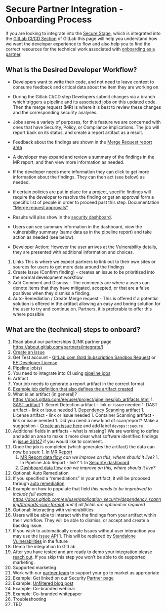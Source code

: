 # Secure Partner Integration - Onboarding Process

If you are looking to integrate into the [Secure Stage](https://about.gitlab.com/direction/secure/), which is integrated into the [GitLab CI/CD Section](https://about.gitlab.com/handbook/product/categories/#cicd-section) of GitLab this page will help you understand how we want the developer experience to flow and also help you to find the correct resources for the technical work associated with [onboarding as a partner](https://about.gitlab.com/partners/integrate/).

## What is the Desired Developer Workflow?

- Developers want to write their code, and not need to leave context to consume feedback and critical data about the item they are working on.

- During the Gitlab CI/CD step Developers submit changes via a branch which triggers a pipeline and its associated jobs on this updated code. Then the merge request (MR) is where it is best to review these changes and the corresponding security analyses.

- Jobs serve a variety of purposes, for this feature we are concerned with ones that have Security, Policy, or Compliance implications. The job will report back on its status, and create a report artifact as a result.

- Feedback about the findings are shown in the [Merge Request report area](https://docs.gitlab.com/ee/user/project/merge_requests/#security-reports-ultimate)

- A developer may expand and review a summary of the findings in the MR report, and then view more information as needed.

- If the developer needs more information they can click to get more information about the findings. They can then act (see below) as needed.

- If certain policies are put in place for a project, specific findings will require the developer to resolve the finding or get an approval form a specific list of people in order to proceed past this step. Documentation [“Merge request approvals”](https://docs.gitlab.com/ee/user/project/merge_requests/merge_request_approvals.html)

- Results will also show in the [security dashboard](https://docs.gitlab.com/ee/user/application_security/security_dashboard/#gitlab-security-dashboard-ultimate).

- Users can see summary information in the dashboard, view the vulnerability summary (same data as in the pipeline report) and take action as needed (see below).

- Developer Action: However the user arrives at the Vulnerability details, they are presented with additional information and choices.

1. Links This is where we expect partners to link out to their own sites or sources for users to get more data around the findings
1. Create Issue (Confirm finding) - creates an issue to be prioritized into the normal development workflow
1. Add Comment and Dismiss - The comments are where a users can denote items that they have mitigated, accepted, or that are a false positives when they dismiss a finding.
1. Auto-Remediation / Create Merge request - This is offered if a potential solution is offered in the artifact allowing an easy and boring solution for the user to try and continue on. Partners, it is preferable to offer this where possible

## What are the (technical) steps to onboard?

1. Read about our partnerships (LINK partner page https://about.gitlab.com/partners/integrate/)
  1. [Create an issue](https://about.gitlab.com/partners/integrate/#contact-us)
  1. Get Test account - [GitLab.com Gold Subscription Sandbox Request](https://about.gitlab.com/partners/integrate/#gitlabcom-gold-subscription-sandbox-request) or [EE Developer License](https://about.gitlab.com/partners/integrate/#requesting-ee-dev-license-for-rd)
1. Pipeline job(s)
  1. You need to integrate into CI using [pipeline jobs](https://docs.gitlab.com/ee/development/pipelines.html)
1. Artifact
  1. Your job needs to generate a report artifact in the correct format
  1. [Example job definition that also defines the artifact created](https://gitlab.com/gitlab-org/gitlab/blob/master/lib/gitlab/ci/templates/Security/Container-Scanning.gitlab-ci.yml)
  1. What is an artifact (in general)? https://docs.gitlab.com/ee/user/project/pipelines/job_artifacts.html
    1. [SAST artifact](https://docs.gitlab.com/ee/user/application_security/sast/#reports-json-format)
    1. Secret Detection artifact - link or issue needed
    1. DAST artifact - link or issue needed
    1. [Dependency Scanning artifact](https://docs.gitlab.com/ee/user/application_security/dependency_scanning/#reports-json-format)
    1. License artifact - link or issue needed
    1. Container Scanning artifact - link or issue needed
    1. Did you need a new kind of scan/report? Make a suggestion - [Create an issue here](https://gitlab.com/gitlab-org/gitlab/issues/new#) and add label `devops::secure`
  1. Additional fields in artifacts - what is missing? We are working to define and add an area to make it more clear what software identified findings in [issue 36147](https://gitlab.com/gitlab-org/gitlab/issues/36147) if you would like to comment.
  1. Once the job is completed (which generates the artifact) the data can now be seen:
    1. In [MR Report](https://docs.gitlab.com/ee/user/project/merge_requests/#security-reports-ultimate)
      1. [MR Report data flow](https://gitlab.com/snippets/1910005#merge-request-view) *can we improve on this, where should it live?*
    1. In Pipeline Job Report - link?
    1. In [Security dashboard](https://docs.gitlab.com/ee/user/application_security/security_dashboard/)
      1. [Dashboard data flow](https://gitlab.com/snippets/1910005#project-and-group-dashboards) *can we improve on this, where should it live?*
1. Optional: Auto Remediation
  1. If you specified a “remediations” in your artifact, it will be proposed through [auto remediation](https://docs.gitlab.com/ee/user/application_security/index.html#solutions-for-vulnerabilities-auto-remediation)
  1. Example on how to populate that field *this needs to be improbved to include full example https://docs.gitlab.com/ee/user/application_security/dependency_scanning/#reports-json-format and if all fields are optional or required*
1. Optional: Interacting with vulnerabilities
  1. Users will be able to interact with the findings from your artifact within their workflow. They will be able to dismiss, or accept and create a backlog issue.
  1. If you wish to automatically create Issues without user interaction you may use the [issue API](https://docs.gitlab.com/ee/api/issues.html)
    1. This will be replaced by [Standalone Vulnerabilities](https://gitlab.com/groups/gitlab-org/-/epics/634) in the future
1. Demo the integration to GitLab
  1. After you have tested and are ready to demo your integration please [reach out](https://about.gitlab.com/partners/integrate/). If you skip this step you won’t be able to do supported marketing.
1. Supported marketing
  1. Work with our [partner team](https://about.gitlab.com/partners/integrate/) to support your go to market as appropriate
  1. Example: Get linked on our Security [Partner page](https://about.gitlab.com/partners/#security)
  1. Example: [Unfiltered blog post](https://about.gitlab.com/handbook/marketing/blog/unfiltered/)
  1. Example: Co-branded webinar
  1. Example: Co-branded whitepaper
1. Troubleshooting
  1. TBD
